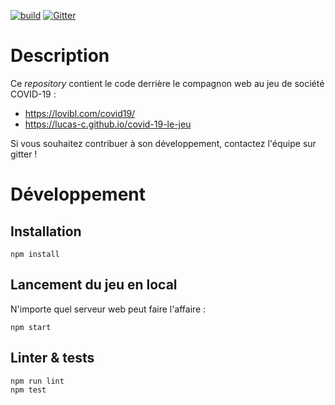 [![build](https://github.com/Lucas-C/covid-19-le-jeu/workflows/build/badge.svg)](https://github.com/Lucas-C/covid-19-le-jeu/actions)
[![Gitter](https://badges.gitter.im/covid-19-le-jeu/community.svg)](https://gitter.im/covid-19-le-jeu/community?utm_source=badge&utm_medium=badge&utm_campaign=pr-badge)

# Description

Ce _repository_ contient le code derrière le compagnon web au jeu de société COVID-19 :

- https://lovibl.com/covid19/
- https://lucas-c.github.io/covid-19-le-jeu

Si vous souhaitez contribuer à son développement, contactez l'équipe sur gitter !


# Développement

## Installation

    npm install

## Lancement du jeu en local
N'importe quel serveur web peut faire l'affaire :

    npm start

## Linter & tests

    npm run lint
    npm test
